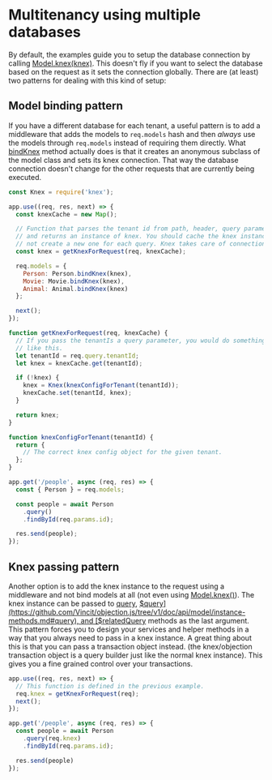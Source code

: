 # Multitenancy using multiple databases

By default, the examples guide you to setup the database connection by calling [Model.knex(knex)](https://github.com/Vincit/objection.js/tree/v1/doc/api/model/static-methods.md#static-knex). This doesn't fly if you want to select the database based on the request as it sets the connection globally. There are (at least) two patterns for dealing with this kind of setup:

## Model binding pattern

If you have a different database for each tenant, a useful pattern is to add a middleware that adds the models to `req.models` hash and then _always_ use the models through `req.models` instead of requiring them directly. What [bindKnex](https://github.com/Vincit/objection.js/tree/v1/doc/api/model/static-properties.md#static-bindknex) method actually does is that it creates an anonymous subclass of the model class and sets its knex connection. That way the database connection doesn't change for the other requests that are currently being executed.


```js
const Knex = require('knex');

app.use((req, res, next) => {
  const knexCache = new Map();

  // Function that parses the tenant id from path, header, query parameter etc.
  // and returns an instance of knex. You should cache the knex instances and
  // not create a new one for each query. Knex takes care of connection pooling.
  const knex = getKnexForRequest(req, knexCache);

  req.models = {
    Person: Person.bindKnex(knex),
    Movie: Movie.bindKnex(knex),
    Animal: Animal.bindKnex(knex)
  };

  next();
});

function getKnexForRequest(req, knexCache) {
  // If you pass the tenantIs a query parameter, you would do something
  // like this.
  let tenantId = req.query.tenantId;
  let knex = knexCache.get(tenantId);

  if (!knex) {
    knex = Knex(knexConfigForTenant(tenantId));
    knexCache.set(tenantId, knex);
  }

  return knex;
}

function knexConfigForTenant(tenantId) {
  return {
    // The correct knex config object for the given tenant.
  };
}

app.get('/people', async (req, res) => {
  const { Person } = req.models;

  const people = await Person
    .query()
    .findById(req.params.id);

  res.send(people);
});
```

## Knex passing pattern

Another option is to add the knex instance to the request using a middleware and not bind models at all (not even using [Model.knex()](https://github.com/Vincit/objection.js/tree/v1/doc/api/model/static-methods.md#static-knex)). The knex instance can be passed to [query](https://github.com/Vincit/objection.js/tree/v1/doc/api/model/static-methods.md#static-query), [$query](https://github.com/Vincit/objection.js/tree/v1/doc/api/model/instance-methods.md#query), and [$relatedQuery](https://github.com/Vincit/objection.js/tree/v1/doc/api/model/instance-methods.md#relatedquery) methods as the last argument. This pattern forces you to design your services and helper methods in a way that you always need to pass in a knex instance. A great thing about this is that you can pass a transaction object instead. (the knex/objection transaction object is a query builder just like the normal knex instance). This gives you a fine grained control over your transactions.


```js
app.use((req, res, next) => {
  // This function is defined in the previous example.
  req.knex = getKnexForRequest(req);
  next();
});

app.get('/people', async (req, res) => {
  const people = await Person
    .query(req.knex)
    .findById(req.params.id);

  res.send(people)
});
```
